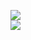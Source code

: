 [![](https://img.shields.io/badge/Made%20With-Github%20Spray-lightgrey.svg?style=for-the-badge&logo=github)](https://github.com/Annihil/github-spray#11360)  
[![](https://i.imgur.com/2DrTn0Z.gif)](https://github.com/Annihil/github-spray)